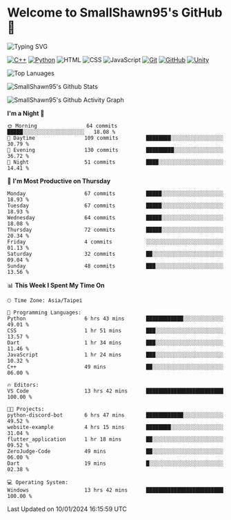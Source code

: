 # Welcome to SmallShawn95's GitHub 👋

![Typing SVG](https://readme-typing-svg.demolab.com/?lines=print("Hello,+world");cout+>>+"Hello,+world!";console.log("Hello,+world!")&center=true&size=22)

<!--
![GitHub User's Stars](https://img.shields.io/github/stars/smallshawn95?color=orange&label=Stars&labelColor=yellow)
![GitHub Followers](https://img.shields.io/github/followers/smallshawn95?color=orange&label=Followers&labelColor=FFDBAC)
-->

<!-- https://shields.io/, https://simpleicons.org/ -->
[![C++](https://img.shields.io/badge/-C++-00599C?style=flat-square&logo=cplusplus)](https://cplusplus.com/)
[![Python](https://img.shields.io/badge/-Python-3776AB?style=flat-square&logo=python&logoColor=ffffff)](https://www.python.org/)
![HTML](https://img.shields.io/badge/-HTML-E34F26?style=flat-square&logo=html5&logoColor=ffffff)
![CSS](https://img.shields.io/badge/-CSS-1572B6?style=flat-square&logo=css3)
![JavaScript](https://img.shields.io/badge/-JavaScript-F7DF1E?style=flat-square&logo=javascript&logoColor=ffffff)
[![Git](https://img.shields.io/badge/-Git-f05032?style=flat-square&logo=git&logoColor=ffffff)](https://git-scm.com/)
[![GitHub](https://img.shields.io/badge/-GitHub-181717?style=flat-square&logo=github)](https://github.com/)
[![Unity](https://img.shields.io/badge/-Unity-000000?style=flat-square&logo=unity)](https://unity.com/)

![Top Lanuages](https://github-readme-stats.vercel.app/api/top-langs/?username=smallshawn95&theme=holi&layout=donut&size_weight=0.5&count_weight=0.5&exclude_repo=smallshawn95.github.io)

![SmallShawn95's Github Stats](https://github-readme-stats.vercel.app/api?username=smallshawn95&theme=holi&show_icons=true)

![SmallShawn95's Github Activity Graph](https://github-readme-activity-graph.vercel.app/graph?username=smallshawn95&theme=tokyo-night)

<!-- ![SmallShawn95's WakaTime Stats](https://github-readme-stats.vercel.app/api/wakatime?username=smallshawn95) -->
<!-- ![Repositorie Card](https://github-readme-stats.vercel.app/api/pin/?username=smallshawn95&repo=Python-Discord-Bot-Course&theme=holi) -->
<!-- ![Repositorie Card](https://github-readme-stats.vercel.app/api/pin/?username=smallshawn95&repo=ZeroJudge-Code&theme=holi) -->

<!--START_SECTION:waka-->
**I'm a Night 🦉** 

```text
🌞 Morning                64 commits          █████░░░░░░░░░░░░░░░░░░░░   18.08 % 
🌆 Daytime                109 commits         ████████░░░░░░░░░░░░░░░░░   30.79 % 
🌃 Evening                130 commits         █████████░░░░░░░░░░░░░░░░   36.72 % 
🌙 Night                  51 commits          ████░░░░░░░░░░░░░░░░░░░░░   14.41 % 
```
📅 **I'm Most Productive on Thursday** 

```text
Monday                   67 commits          █████░░░░░░░░░░░░░░░░░░░░   18.93 % 
Tuesday                  67 commits          █████░░░░░░░░░░░░░░░░░░░░   18.93 % 
Wednesday                64 commits          █████░░░░░░░░░░░░░░░░░░░░   18.08 % 
Thursday                 72 commits          █████░░░░░░░░░░░░░░░░░░░░   20.34 % 
Friday                   4 commits           ░░░░░░░░░░░░░░░░░░░░░░░░░   01.13 % 
Saturday                 32 commits          ██░░░░░░░░░░░░░░░░░░░░░░░   09.04 % 
Sunday                   48 commits          ███░░░░░░░░░░░░░░░░░░░░░░   13.56 % 
```


📊 **This Week I Spent My Time On** 

```text
🕑︎ Time Zone: Asia/Taipei

💬 Programming Languages: 
Python                   6 hrs 43 mins       ████████████░░░░░░░░░░░░░   49.01 % 
CSS                      1 hr 51 mins        ███░░░░░░░░░░░░░░░░░░░░░░   13.57 % 
Dart                     1 hr 34 mins        ███░░░░░░░░░░░░░░░░░░░░░░   11.46 % 
JavaScript               1 hr 24 mins        ███░░░░░░░░░░░░░░░░░░░░░░   10.32 % 
C++                      49 mins             ██░░░░░░░░░░░░░░░░░░░░░░░   06.00 % 

🔥 Editors: 
VS Code                  13 hrs 42 mins      █████████████████████████   100.00 % 

🐱‍💻 Projects: 
python-discord-bot       6 hrs 47 mins       ████████████░░░░░░░░░░░░░   49.52 % 
website-example          4 hrs 15 mins       ████████░░░░░░░░░░░░░░░░░   31.04 % 
flutter_application      1 hr 18 mins        ██░░░░░░░░░░░░░░░░░░░░░░░   09.52 % 
ZeroJudge-Code           49 mins             ██░░░░░░░░░░░░░░░░░░░░░░░   06.00 % 
Dart                     19 mins             █░░░░░░░░░░░░░░░░░░░░░░░░   02.38 % 

💻 Operating System: 
Windows                  13 hrs 42 mins      █████████████████████████   100.00 % 
```


 Last Updated on 10/01/2024 16:15:59 UTC
<!--END_SECTION:waka-->

<!--
**smallshawn95/smallshawn95** is a ✨ _special_ ✨ repository because its `README.md` (this file) appears on your GitHub profile.

- 🔭 I’m currently working on ...
- 🌱 I’m currently learning ...
- 👯 I’m looking to collaborate on ...
- 🤔 I’m looking for help with ...
- 💬 Ask me about ...
- 📫 How to reach me: ...
- 😄 Pronouns: ...
- ⚡ Fun fact: ...
-->
